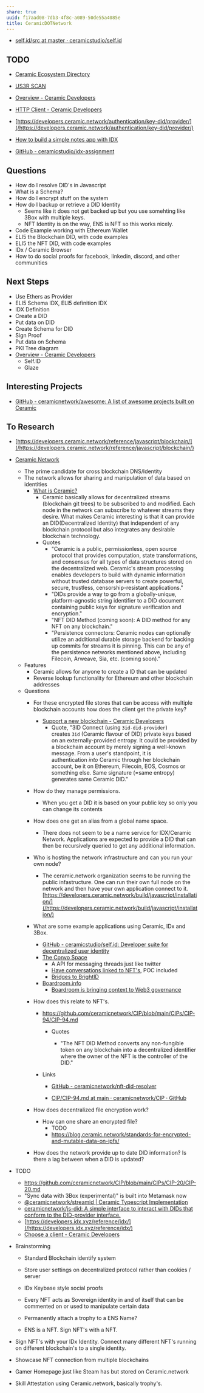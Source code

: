 ```yaml
---
share: true
uuid: f17aad08-7db3-4f8c-a089-50de55a4085e
title: CeramicDOTNetwork
---
```

* [self.id/src at master · ceramicstudio/self.id](https://github.com/ceramicstudio/self.id/tree/master/src)

## TODO

* [Ceramic Ecosystem Directory](https://threebox.notion.site/threebox/Ceramic-Ecosystem-Directory-a3a7a58f81544d33ad3feb84368775d4)
* [US3R SCAN](https://s3.xyz/models?network=TESTNET)
* [Overview - Ceramic Developers](https://developers.ceramic.network/tools/glaze/overview/)
* [HTTP Client - Ceramic Developers](https://developers.ceramic.network/build/javascript/http/)
* [https://developers.ceramic.network/authentication/key-did/provider/](/https://developers.ceramic.network/authentication/key-did/provider/)

* [How to build a simple notes app with IDX](https://blog.ceramic.network/how-to-build-a-simple-notes-app-with-idx/)
* [GitHub - ceramicstudio/idx-assignment](https://github.com/ceramicstudio/idx-assignment)

## Questions

* How do I resolve DID's in Javascript
* What is a Schema?
* How do I encrypt stuff on the system
* How do I backup or retrieve a DID Identity
  * Seems like it does not get backed up but you use somehting like 3Box with multiple keys.
  * NFT Identity is on the way, ENS is NFT so this works nicely.
* Code Example working with Ethereum Wallet
* ELI5 the Blockchain DID, with code examples
* ELI5 the NFT DID, with code examples
* IDx / Ceramic Browser
* How to do social proofs for facebook, linkedin, discord, and other communities

## Next Steps

* Use Ethers as Provider
* ELI5 Schema IDX, ELI5 definition IDX
* IDX Definition
* Create a DID
* Put data on DID
* Create Schema for DID
* Sign Proof
* Put data on Schema
* PKI Tree diagram
* [Overview - Ceramic Developers](https://developers.ceramic.network/tools/glaze/overview/)
  * Self.ID
  * Glaze

## Interesting Projects

* [GitHub - ceramicnetwork/awesome: A list of awesome projects built on Ceramic](https://github.com/ceramicnetwork/awesome)


## To Research

* [https://developers.ceramic.network/reference/javascript/blockchain/](/https://developers.ceramic.network/reference/javascript/blockchain/)

* [Ceramic Network ](https://ceramic.network/)
  * The prime candidate for cross blockchain DNS/Identity
  * The network allows for sharing and manipulation of data based on identities
    * [What is Ceramic?](https://blog.ceramic.network/what-is-ceramic/)
        * Ceramic basically allows for decentralized streams (blockchain git trees) to be subscribed to and modified. Each node in the network can subscribe to whatever streams they desire. What makes Ceramic interesting is that it can provide an DID(Decentralized Identity) that independent of any blockchain protocol but also integrates any desirable blockchain technology.
        * Quotes
            * "Ceramic is a public, permissionless, open source protocol that provides computation, state transformations, and consensus for all types of data structures stored on the decentralized web. Ceramic\'s stream processing enables developers to build with dynamic information without trusted database servers to create powerful, secure, trustless, censorship-resistant applications."
            * "DIDs provide a way to go from a globally-unique, platform-agnostic string identifier to a DID document containing public keys for signature verification and encryption."
            * "NFT DID Method (coming soon): A DID method for any NFT on any blockchain."
            * "Persistence connectors: Ceramic nodes can optionally utilize an additional durable storage backend for backing up commits for streams it is pinning. This can be any of the persistence networks mentioned above, including Filecoin, Arweave, Sia, etc. (coming soon)."
  * Features
    * Ceramic allows for anyone to create a ID that can be updated
    * Reverse lookup functionality for Ethereum and other blockchain addresses
  * Questions
    * For these encrypted file stores that can be access with multiple blockchain accounts how does the client get the private key?
        * [Support a new blockchain - Ceramic Developers](https://developers.ceramic.network/reference/javascript/blockchain/)
            * Quote, "3ID Connect (using `3id-did-provider`) creates `3id` (Ceramic flavour of DID) private keys based on an externally-provided entropy. It could be provided by a blockchain account by merely signing a well-known message. From a user\'s standpoint, it is authentication *into* Ceramic through her blockchain account, be it on Ethereum, Filecoin, EOS, Cosmos or something else. Same signature (=same entropy) generates same Ceramic DID."
    * How do they manage permissions.
        * When you get a DID it is based on your public key so only you can change its contents
    * How does one get an alias from a global name space.
        * There does not seem to be a name service for IDX/Ceramic Network. Applications are expected to provide a DID that can then be recursively queried to get any additional information.
    * Who is hosting the network infrastructure and can you run your own node?
        * The ceramic.network organization seems to be running the public infastructure. One can run their own full node on the network and then have your own application connect to it. [https://developers.ceramic.network/build/javascript/installation/](/https://developers.ceramic.network/build/javascript/installation/)
    * What are some example applications using Ceramic, IDx and 3Box.
        * [GitHub - ceramicstudio/self.id: Developer suite for decentralized user identity](https://github.com/ceramicstudio/self.id/)
        * [The Convo Space](https://theconvo.space/)
            * A API for messaging threads just like twitter
            * [Have conversations linked to NFT's](https://docs.theconvo.space/integrate/Convo-Extensions/convo-on-decentraland), POC included
            * [Bridges to BrightID](https://docs.theconvo.space/integrate/Convo-Extensions/brightid)
        * [Boardroom.info](https://www.boardroom.info/)
            * [Boardroom is bringing context to Web3 governance](https://blog.ceramic.network/boardroom-is-bringing-context-to-web3-governance/)
    * How does this relate to NFT's.

        * <https://github.com/ceramicnetwork/CIP/blob/main/CIPs/CIP-94/CIP-94.md>

            * Quotes

                * "The NFT DID Method converts any non-fungible
                        token on any blockchain into a decentralized
                        identifier where the owner of the NFT is the
                        controller of the DID."

        * Links

            * [GitHub -
                    ceramicnetwork/nft-did-resolver](https://github.com/ceramicnetwork/nft-did-resolver)

            * [CIP/CIP-94.md at main · ceramicnetwork/CIP · GitHub](https://github.com/ceramicnetwork/CIP/blob/main/CIPs/CIP-94/CIP-94.md)

    * How does decentralized file encryption work?
        * How can one share an encrypted file?
            * TODO
            * <https://blog.ceramic.network/standards-for-encrypted-and-mutable-data-on-ipfs/>
    * How does the network provide up to date DID information? Is there a lag between when a DID is updated?
* TODO
  * <https://github.com/ceramicnetwork/CIP/blob/main/CIPs/CIP-20/CIP-20.md>
  * "Sync data with 3Box (experimental)" is built into Metamask now
  * [\@ceramicnetwork/streamid \| Ceramic Typescript Implementation](https://developers.ceramic.network/reference/typescript/modules/_ceramicnetwork_streamid.md)
  * [ceramicnetwork/js-did: A simple interface to interact with DIDs that conform to the DID-provider interface.](https://github.com/ceramicnetwork/js-did)
  * [https://developers.idx.xyz/reference/idx/](/https://developers.idx.xyz/reference/idx/)
  * [Choose a client - Ceramic Developers](https://developers.ceramic.network/build/javascript/installation/)

* Brainstorming

  * Standard Blockchain identify system

  * Store user settings on decentralized protocol rather than
        cookies / server

  * IDx Keybase style social proofs

  * Every NFT acts as Sovereign identity in and of itself that can
        be commented on or used to manipulate certain data

  * Permanently attach a trophy to a ENS Name?

  * ENS is a NFT. Sign NFT's with a NFT.

* Sign NFT's with your IDx Identity. Connect many different NFT's
    running on different blockchain's to a single identity.

* Showcase NFT connection from multiple blockchains

* Gamer Homepage just like Steam has but stored on Ceramic.network

* Skill Attestation using Ceramic.network, basically trophy\'s.